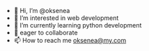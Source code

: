- 👋 Hi, I’m @oksenea
- 👀 I’m interested in web development
- 🌱 I’m currently learning python development
- 💞️ eager to collaborate
- 📫 How to reach me oksenea@my.com

<!---
oksenea/oksenea is a ✨ special ✨ repository because its `README.md` (this file) appears on your GitHub profile.
You can click the Preview link to take a look at your changes.
--->

